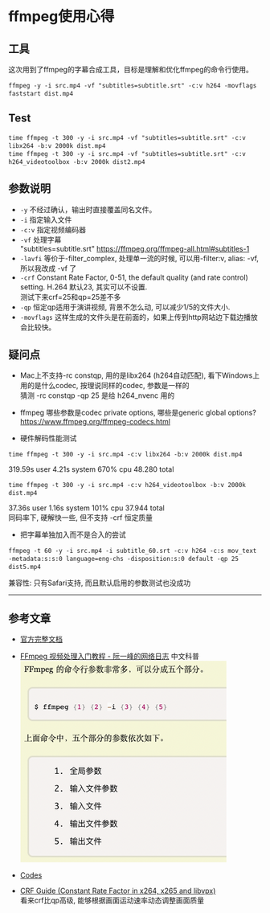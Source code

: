 # ffmpeg使用心得

## 工具
这次用到了ffmpeg的字幕合成工具，目标是理解和优化ffmpeg的命令行使用。
```
ffmpeg -y -i src.mp4 -vf "subtitles=subtitle.srt" -c:v h264 -movflags faststart dist.mp4
```

## Test
```
time ffmpeg -t 300 -y -i src.mp4 -vf "subtitles=subtitle.srt" -c:v libx264 -b:v 2000k dist.mp4
time ffmpeg -t 300 -y -i src.mp4 -vf "subtitles=subtitle.srt" -c:v h264_videotoolbox -b:v 2000k dist2.mp4
```

## 参数说明
* `-y`		不经过确认，输出时直接覆盖同名文件。
* `-i`		指定输入文件
* `-c:v`	指定视频编码器
* `-vf`		处理字幕  
"subtitles=subtitle.srt"	https://ffmpeg.org/ffmpeg-all.html#subtitles-1
* `-lavfi`	等价于-filter_complex, 处理单一流的时候, 可以用-filter:v, alias: -vf, 所以我改成 -vf 了
* `-crf`	Constant Rate Factor, 0-51, the default quality (and rate control) setting.  H.264 默认23, 其实可以不设置.  
测试下来crf=25和qp=25差不多
* `-qp`		恒定qp适用于演讲视频, 背景不怎么动, 可以减少1/5的文件大小.
* `-movflags`	这样生成的文件头是在前面的，如果上传到http网站边下载边播放会比较快。

## 疑问点
* Mac上不支持-rc constqp, 用的是libx264 (h264自动匹配), 看下Windows上用的是什么codec, 按理说同样的codec, 参数是一样的  
猜测 -rc constqp -qp 25 是给 h264_nvenc 用的

* ffmpeg 哪些参数是codec private options, 哪些是generic global options?  
https://www.ffmpeg.org/ffmpeg-codecs.html

* 硬件解码性能测试
```
time ffmpeg -t 300 -y -i src.mp4 -c:v libx264 -b:v 2000k dist.mp4
```
319.59s user 4.21s system 670% cpu 48.280 total
```
time ffmpeg -t 300 -y -i src.mp4 -c:v h264_videotoolbox -b:v 2000k dist.mp4
```
37.36s user 1.16s system 101% cpu 37.944 total  
同码率下, 硬解快一些, 但不支持 -crf 恒定质量

* 把字幕单独加入而不是合入的尝试
```
ffmpeg -t 60 -y -i src.mp4 -i subtitle_60.srt -c:v h264 -c:s mov_text -metadata:s:s:0 language=eng-chs -disposition:s:0 default -qp 25 dist5.mp4
```
兼容性: 只有Safari支持, 而且默认启用的参数测试也没成功

---

## 参考文章
* [官方完整文档](https://ffmpeg.org/ffmpeg-all.html)

* [FFmpeg 视频处理入门教程 - 阮一峰的网络日志](https://www.ruanyifeng.com/blog/2020/01/ffmpeg.html)
中文科普
![image](ffmpeg-cmd.png)

* [Codes](https://www.ffmpeg.org/ffmpeg-codecs.html)

* [CRF Guide (Constant Rate Factor in x264, x265 and libvpx)](https://slhck.info/video/2017/02/24/crf-guide.html)  
  看来crf比qp高级, 能够根据画面运动速率动态调整画面质量

